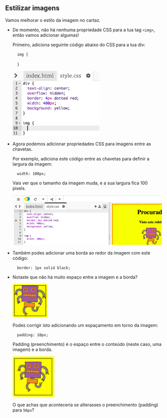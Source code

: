 ## Estilizar imagens

Vamos melhorar o estilo da imagem no cartaz.

+ De momento, não há nenhuma propriedade CSS para a tua tag `<img>`, então vamos adicionar algumas!
    
    Primeiro, adiciona seguinte código abaixo do CSS para a tua div:
    
        img {
        
        }
        
    
    ![captura de ecrã](images/wanted-img-css.png)

+ Agora podemos adicionar propriedades CSS para imagens entre as chavetas.
    
    Por exemplo, adiciona este código entre as chavetas para definir a largura da imagem:
    
        width: 100px;
        
    
    Vais ver que o tamanho da imagem muda, e a sua largura fica 100 pixels.
    
    ![captura de ecrã](images/wanted-img-width.png)

+ Também podes adicionar uma borda ao redor da imagem com este código:
    
        border: 1px solid black;
        

+ Notaste que não há muito espaço entre a imagem e a borda?
    
    ![captura de ecrã](images/wanted-img-border.png)
    
    Podes corrigir isto adicionando um espaçamento em torno da imagem:
    
        padding: 10px;
        
    
    Padding (preenchimento) é o espaço entre o conteúdo (neste caso, uma imagem) e a borda.
    
    ![captura de ecrã](images/wanted-img-padding.png)
    
    O que achas que aconteceria se alterasses o preenchimento (padding) para `50px`?